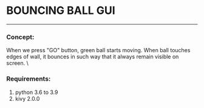 # BOUNCING BALL GUI
---
### Concept:
When we press "GO" button, green ball starts moving. When ball touches edges of wall, it bounces in such way that it always remain visible on screen. \
### Requirements:
1. python 3.6 to 3.9
2. kivy 2.0.0

